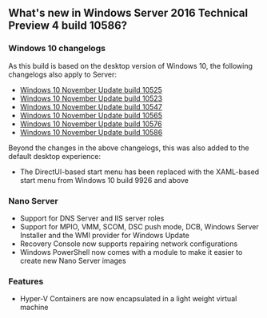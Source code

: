 ## What's new in Windows Server 2016 Technical Preview 4 build 10586?

### Windows 10 changelogs
As this build is based on the desktop version of Windows 10, the following changelogs also apply to Server:
- [Windows 10 November Update build 10525](http://changewindows.org/build.php?build=10525)
- [Windows 10 November Update build 10523](http://changewindows.org/build.php?build=10523)
- [Windows 10 November Update build 10547](http://changewindows.org/build.php?build=10547)
- [Windows 10 November Update build 10565](http://changewindows.org/build.php?build=10565)
- [Windows 10 November Update build 10576](http://changewindows.org/build.php?build=10576)
- [Windows 10 November Update build 10586](http://changewindows.org/build.php?build=10586)

Beyond the changes in the above changelogs, this was also added to the default desktop experience:
- The DirectUI-based start menu has been replaced with the XAML-based start menu from Windows 10 build 9926 and above

### Nano Server
- Support for DNS Server and IIS server roles
- Support for MPIO, VMM, SCOM, DSC push mode, DCB, Windows Server Installer and the WMI provider for Windows Update
- Recovery Console now supports repairing network configurations
- Windows PowerShell now comes with a module to make it easier to create new Nano Server images

### Features
- Hyper-V Containers are now encapsulated in a light weight virtual machine
